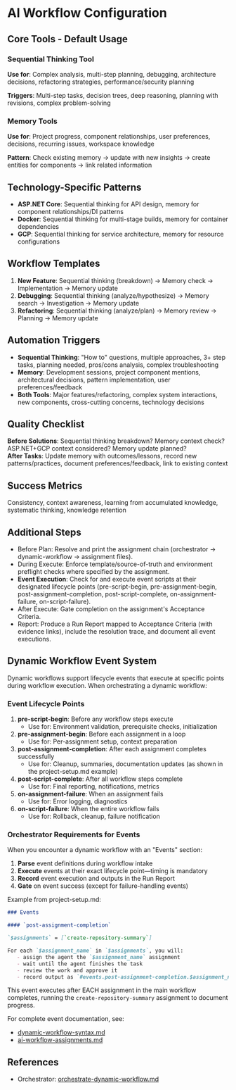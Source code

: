 # AI Workflow Configuration

## Core Tools - Default Usage

### Sequential Thinking Tool
**Use for**: Complex analysis, multi-step planning, debugging, architecture decisions, refactoring strategies, performance/security planning

**Triggers**: Multi-step tasks, decision trees, deep reasoning, planning with revisions, complex problem-solving

### Memory Tools  
**Use for**: Project progress, component relationships, user preferences, decisions, recurring issues, workspace knowledge

**Pattern**: Check existing memory → update with new insights → create entities for components → link related information

## Technology-Specific Patterns
- **ASP.NET Core**: Sequential thinking for API design, memory for component relationships/DI patterns
- **Docker**: Sequential thinking for multi-stage builds, memory for container dependencies
- **GCP**: Sequential thinking for service architecture, memory for resource configurations

## Workflow Templates
1. **New Feature**: Sequential thinking (breakdown) → Memory check → Implementation → Memory update
2. **Debugging**: Sequential thinking (analyze/hypothesize) → Memory search → Investigation → Memory update  
3. **Refactoring**: Sequential thinking (analyze/plan) → Memory review → Planning → Memory update

## Automation Triggers
- **Sequential Thinking**: "How to" questions, multiple approaches, 3+ step tasks, planning needed, pros/cons analysis, complex troubleshooting
- **Memory**: Development sessions, project component mentions, architectural decisions, pattern implementation, user preferences/feedback
- **Both Tools**: Major features/refactoring, complex system interactions, new components, cross-cutting concerns, technology decisions

## Quality Checklist
**Before Solutions**: Sequential thinking breakdown? Memory context check? ASP.NET+GCP context considered? Memory update planned?  
**After Tasks**: Update memory with outcomes/lessons, record new patterns/practices, document preferences/feedback, link to existing context

## Success Metrics
Consistency, context awareness, learning from accumulated knowledge, systematic thinking, knowledge retention

## Additional Steps
- Before Plan: Resolve and print the assignment chain (orchestrator → dynamic-workflow → assignment files).
- During Execute: Enforce template/source-of-truth and environment preflight checks where specified by the assignment.
- **Event Execution**: Check for and execute event scripts at their designated lifecycle points (pre-script-begin, pre-assignment-begin, post-assignment-completion, post-script-complete, on-assignment-failure, on-script-failure).
- After Execute: Gate completion on the assignment's Acceptance Criteria.
- Report: Produce a Run Report mapped to Acceptance Criteria (with evidence links), include the resolution trace, and document all event executions.

## Dynamic Workflow Event System

Dynamic workflows support lifecycle events that execute at specific points during workflow execution. When orchestrating a dynamic workflow:

### Event Lifecycle Points

1. **pre-script-begin**: Before any workflow steps execute
   - Use for: Environment validation, prerequisite checks, initialization
2. **pre-assignment-begin**: Before each assignment in a loop
   - Use for: Per-assignment setup, context preparation
3. **post-assignment-completion**: After each assignment completes successfully
   - Use for: Cleanup, summaries, documentation updates (as shown in the project-setup.md example)
4. **post-script-complete**: After all workflow steps complete
   - Use for: Final reporting, notifications, metrics
5. **on-assignment-failure**: When an assignment fails
   - Use for: Error logging, diagnostics
6. **on-script-failure**: When the entire workflow fails
   - Use for: Rollback, cleanup, failure notification

### Orchestrator Requirements for Events

When you encounter a dynamic workflow with an "Events" section:
1. **Parse** event definitions during workflow intake
2. **Execute** events at their exact lifecycle point—timing is mandatory
3. **Record** event execution and outputs in the Run Report
4. **Gate** on event success (except for failure-handling events)

Example from project-setup.md:
```markdown
### Events

#### `post-assignment-completion`

`$assignments` = [`create-repository-summary`]

For each `$assignment_name` in `$assignments`, you will:
   - assign the agent the `$assignment_name` assignment
   - wait until the agent finishes the task
   - review the work and approve it
   - record output as `#events.post-assignment-completion.$assignment_name`
```

This event executes after EACH assignment in the main workflow completes, running the `create-repository-summary` assignment to document progress.

For complete event documentation, see:
- [dynamic-workflow-syntax.md](./ai-workflow-assignments/dynamic-workflows/dynamic-workflow-syntax.md#events)
- [ai-workflow-assignments.md](./ai-workflow-assignments.md#dynamic-workflow-event-system)

## References
- Orchestrator: [orchestrate-dynamic-workflow.md](./ai-workflow-assignments/orchestrate-dynamic-workflow.md)

